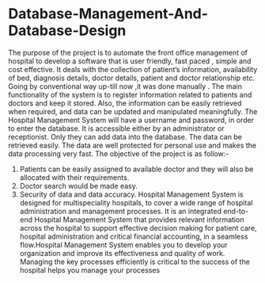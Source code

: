 # Database-Management-And-Database-Design
The purpose of the project is to automate the front office management of hospital to develop a software that is user friendly, fast paced , simple and cost effective. It deals with the collection of patient’s information, availability of bed, diagnosis details, doctor details, patient and doctor relationship etc. Going by conventional way up-till now ,it was done manually . The main functionality of the system is to register information related to patients and doctors and keep it stored. Also, the information can be easily retrieved when required, and data can be updated and manipulated meaningfully. The Hospital Management System will have a username and password, in order to enter the database. It is accessible either by an administrator or receptionist. Only they can add data into the database. The data can be retrieved easily. The data are well protected for personal use and makes the data processing very fast.
The objective of the project is as follow:-
1. Patients can be easily assigned to available doctor and they will also be allocated with
their requirements.
2. Doctor search would be made easy.
3. Security of data and data accuracy.
Hospital Management System is designed for multispeciality hospitals, to cover a wide range of hospital administration and management processes. It is an integrated end-to-end Hospital Management System that provides relevant information across the hospital to support effective decision making for patient care, hospital administration and critical financial accounting, in a seamless flow.Hospital Management System enables you to develop your organization and improve its effectiveness and quality of work. Managing the key processes efficiently is critical to the success of the hospital helps you manage your processes
